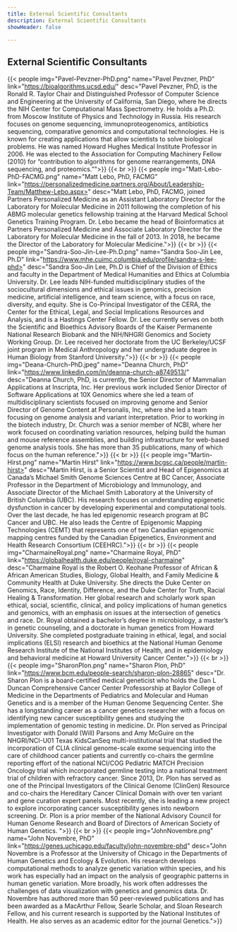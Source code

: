 ```yaml
---
title: External Scientific Consultants
description: External Scientific Consultants
showHeader: false

---
```


## External Scientific Consultants

{{< people img="Pavel-Pevzner-PhD.png" name="Pavel Pevzner, PhD" link="https://bioalgorithms.ucsd.edu/" desc="Pavel Pevzner, PhD, is the Ronald R. Taylor Chair and Distinguished Professor of Computer Science and Engineering at the University of California, San Diego, where he directs the NIH Center for Computational Mass Spectrometry. He holds a Ph.D. from Moscow Institute of Physics and Technology in Russia. His research focuses on genome sequencing, immunoproteogenomics, antibiotics sequencing, comparative genomics and computational technologies. He is known for creating applications that allow scientists to solve biological problems. He was named Howard Hughes Medical Institute Professor in 2006. He was elected to the Association for Computing Machinery Fellow (2010) for “contribution to algorithms for genome rearrangements, DNA sequencing, and proteomics.”">}}
{{< br >}}
{{< people img="Matt-Lebo-PhD-FACMG.png" name="Matt Lebo, PhD, FACMG" link="https://personalizedmedicine.partners.org/About/Leadership-Team/Matthew-Lebo.aspx>" desc="Matt Lebo, PhD, FACMG, joined Partners Personalized Medicine as an Assistant Laboratory Director for the Laboratory for Molecular Medicine in 2011 following the completion of his ABMG molecular genetics fellowship training at the Harvard Medical School Genetics Training Program. Dr. Lebo became the head of Bioinformatics at Partners Personalized Medicine and Associate Laboratory Director for the Laboratory for Molecular Medicine in the fall of 2013. In 2018, he became the Director of the Laboratory for Molecular Medicine.">}}
{{< br >}}
{{< people img="Sandra-Soo-Jin-Lee-Ph.D.png" name="Sandra Soo-Jin Lee, Ph.D" link="https://www.mhe.cuimc.columbia.edu/profile/sandra-s-lee-phd>" desc="Sandra Soo-Jin Lee, Ph.D is Chief of the Division of Ethics and faculty in the Department of Medical Humanities and Ethics at Columbia University. Dr. Lee leads NIH-funded multidisciplinary studies of the sociocultural dimensions and ethical issues in genomics, precision medicine, artificial intelligence, and team science, with a focus on race, diversity, and equity. She is Co-Principal Investigator of the CERA, the Center for the Ethical, Legal, and Social Implications Resources and Analysis, and is a Hastings Center Fellow. Dr. Lee currently serves on both the Scientific and Bioethics Advisory Boards of the Kaiser Permanente National Research Biobank and the NIH/NHGRI Genomics and Society Working Group. Dr. Lee received her doctorate from the UC Berkeley/UCSF joint program in Medical Anthropology and her undergraduate degree in Human Biology from Stanford University.">}}
{{< br >}}
{{< people img="Deana-Church-PhD.jpeg" name="Deanna Church, PhD" link="https://www.linkedin.com/in/deanna-church-a8749513/" desc="Deanna Church, PhD, is currently, the Senior Director of Mammalian Applications at Inscripta, Inc. Her previous work included Senior Director of Software Applications at 10X Genomics where she led a team of multidisciplinary scientists focused on improving genome and Senior Director of Genome Content at Personalis, Inc, where she led a team focusing on genome analysis and variant interpretation. Prior to working in the biotech industry, Dr. Church was a senior member of NCBI, where her work focused on coordinating variation resources, helping build the human and mouse reference assemblies, and building infrastructure for web-based genome analysis tools. She has more than 35 publications, many of which focus on the human reference.">}}
{{< br >}}
{{< people img="Martin-Hirst.png" name="Martin Hirst" link="https://www.bcgsc.ca/people/martin-hirst>" desc="Martin Hirst, is a Senior Scientist and Head of Epigenomics at Canada’s Michael Smith Genome Sciences Centre at BC Cancer, Associate Professor in the Department of Microbiology and Immunology, and Associate Director of the Michael Smith Laboratory at the University of British Columbia (UBC). His research focuses on understanding epigenetic dysfunction in cancer by developing experimental and computational tools. Over the last decade, he has led epigenomic research program at BC Cancer and UBC. He also leads the Centre of Epigenomic Mapping Technologies (CEMT) that represents one of two Canadian epigenomic mapping centres funded by the Canadian Epigenetics, Environment and Health Research Consortium (CEEHRC).">}}
{{< br >}}
{{< people img="CharmaineRoyal.png" name="Charmaine Royal, PhD" link="https://globalhealth.duke.edu/people/royal-charmaine" desc="Charmaine Royal is the Robert O. Keohane Professor of African & African American Studies, Biology, Global Health, and Family Medicine & Community Health at Duke University. She directs the Duke Center on Genomics, Race, Identity, Difference, and the Duke Center for Truth, Racial Healing & Transformation. Her global research and scholarly work span ethical, social, scientific, clinical, and policy implications of human genetics and genomics, with an emphasis on issues at the intersection of genetics and race. Dr. Royal obtained a bachelor’s degree in microbiology, a master’s in genetic counseling, and a doctorate in human genetics from Howard University. She completed postgraduate training in ethical, legal, and social implications (ELSI) research and bioethics at the National Human Genome Research Institute of the National Institutes of Health, and in epidemiology and behavioral medicine at Howard University Cancer Center.">}}
{{< br >}}
{{< people img="SharonPlon.png" name="Sharon Plon, PhD" link="https://www.bcm.edu/people-search/sharon-plon-28865" desc="Dr. Sharon Plon is a board-certified medical geneticist who holds the Dan L Duncan Comprehensive Cancer Center Professorship at Baylor College of Medicine in the Departments of Pediatrics and Molecular and Human Genetics and is a member of the Human Genome Sequencing Center. She has a longstanding career as a cancer genetics researcher with a focus on identifying new cancer susceptibility genes and studying the implementation of genomic testing in medicine. Dr. Plon served as Principal Investigator with Donald (Will) Parsons and Amy McGuire on the NHGRI/NCI-U01 Texas KidsCanSeq multi-institutional trial that studied the incorporation of CLIA clinical genome-scale exome sequencing into the care of childhood cancer patients and currently co-chairs the germline reporting effort of the national NCI/COG Pediatric MATCH Precision Oncology trial which incorporated germline testing into a national treatment trial of children with refractory cancer. Since 2013, Dr. Plon has served as one of the Principal Investigators of the Clinical Genome (ClinGen) Resource and co-chairs the Hereditary Cancer Clinical Domain with over ten variant and gene curation expert panels. Most recently, she is leading a new project to explore incorporating cancer susceptibility genes into newborn screening. Dr. Plon is a prior member of the National Advisory Council for Human Genome Research and Board of Directors of American Society of Human Genetics. ">}}
{{< br >}}
{{< people img="JohnNovembre.png" name="John Novembre, PhD" link="https://genes.uchicago.edu/faculty/john-novembre-phd" desc="John Novembre is a Professor at the University of Chicago in the Departments of Human Genetics and Ecology & Evolution. His research develops computational methods to analyze genetic variation within species, and his work has especially had an impact on the analysis of geographic patterns in human genetic variation.  More broadly, his work often addresses the challenges of data visualization with genetics and genomics data. Dr. Novembre has authored more than 50 peer-reviewed publications and has been awarded as a MacArthur Fellow, Searle Scholar, and Sloan Research Fellow, and his current research is supported by the National Institutes of Health.  He also serves as an academic editor for the journal Genetics.">}}
